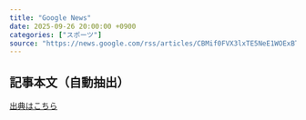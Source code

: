 ```yaml
---
title: "Google News"
date: 2025-09-26 20:00:00 +0900
categories: ["スポーツ"]
source: "https://news.google.com/rss/articles/CBMif0FVX3lxTE5NeE1WOExBTjZkSFpncmhIWkJ5c0tya2Z1NTVoam0wMlE1cEVMbWFVS2RhU1JHRVQwQ09Nbzlic0EtN05IMzFac3k1azlvWDdSR3N1aHdkQnZXZVBlc2dxakNWTmotWmtud0c1S0ViSjhMWndMOXBVb0VXQ2VzOWM?oc=5"
---
```


## 記事本文（自動抽出）
<body class="y0K44d EA71Tc" id="readabilityBody"></body>

[出典はこちら](https://news.google.com/rss/articles/CBMif0FVX3lxTE5NeE1WOExBTjZkSFpncmhIWkJ5c0tya2Z1NTVoam0wMlE1cEVMbWFVS2RhU1JHRVQwQ09Nbzlic0EtN05IMzFac3k1azlvWDdSR3N1aHdkQnZXZVBlc2dxakNWTmotWmtud0c1S0ViSjhMWndMOXBVb0VXQ2VzOWM?oc=5)
